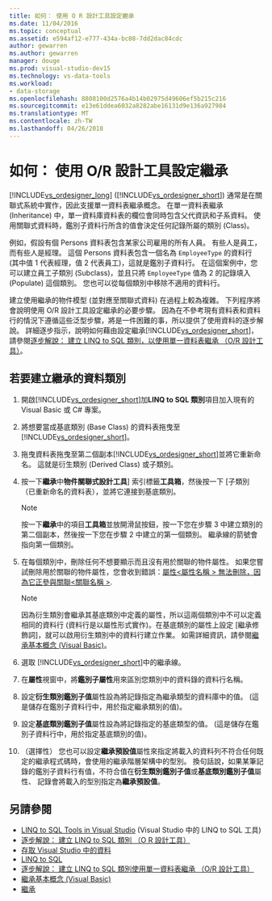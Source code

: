 ```yaml
---
title: 如何： 使用 O R 設計工具設定繼承
ms.date: 11/04/2016
ms.topic: conceptual
ms.assetid: e594af12-e777-434a-bc08-7dd2dac84cdc
author: gewarren
ms.author: gewarren
manager: douge
ms.prod: visual-studio-dev15
ms.technology: vs-data-tools
ms.workload:
- data-storage
ms.openlocfilehash: 8808100d2576a4b14b02975d49606ef5b215c216
ms.sourcegitcommit: e13e61ddea6032a8282abe16131d9e136a927984
ms.translationtype: MT
ms.contentlocale: zh-TW
ms.lasthandoff: 04/26/2018
---
```

# <a name="how-to-configure-inheritance-by-using-the-or-designer"></a>如何： 使用 O/R 設計工具設定繼承
[!INCLUDE[vs_ordesigner_long](../data-tools/includes/vs_ordesigner_long_md.md)] ([!INCLUDE[vs_ordesigner_short](../data-tools/includes/vs_ordesigner_short_md.md)]) 通常是在關聯式系統中實作，因此支援單一資料表繼承概念。 在單一資料表繼承 (Inheritance) 中，單一資料庫資料表的欄位會同時包含父代資訊和子系資料。 使用關聯式資料時，鑑別子資料行所含的值會決定任何記錄所屬的類別 (Class)。

例如，假設有個 Persons 資料表包含某家公司雇用的所有人員。 有些人是員工，而有些人是經理。 這個 Persons 資料表包含一個名為 `EmployeeType` 的資料行 (其中值 1 代表經理，值 2 代表員工)，這就是鑑別子資料行。 在這個案例中，您可以建立員工子類別 (Subclass)，並且只將 `EmployeeType` 值為 2 的記錄填入 (Populate) 這個類別。 您也可以從每個類別中移除不適用的資料行。

建立使用繼承的物件模型 (並對應至關聯式資料) 在過程上較為複雜。 下列程序將會說明使用 O/R 設計工具設定繼承的必要步驟。 因為在不參考現有資料表和資料行的情況下遵循這些泛型步驟，將是一件困難的事，所以提供了使用資料的逐步解說。 詳細逐步指示，說明如何藉由設定繼承[!INCLUDE[vs_ordesigner_short](../data-tools/includes/vs_ordesigner_short_md.md)]，請參閱[逐步解說： 建立 LINQ to SQL 類別，以使用單一資料表繼承 （O/R 設計工具）](../data-tools/walkthrough-creating-linq-to-sql-classes-by-using-single-table-inheritance-o-r-designer.md)。

## <a name="to-create-inherited-data-classes"></a>若要建立繼承的資料類別

1.  開啟[!INCLUDE[vs_ordesigner_short](../data-tools/includes/vs_ordesigner_short_md.md)]加**LINQ to SQL 類別**項目加入現有的 Visual Basic 或 C# 專案。

2.  將想要當成基底類別 (Base Class) 的資料表拖曳至 [!INCLUDE[vs_ordesigner_short](../data-tools/includes/vs_ordesigner_short_md.md)]。

3.  拖曳資料表拖曳至第二個副本[!INCLUDE[vs_ordesigner_short](../data-tools/includes/vs_ordesigner_short_md.md)]並將它重新命名。 這就是衍生類別 (Derived Class) 或子類別。

4.  按一下**繼承**中**物件關聯式設計工具**] 索引標籤**工具箱**，然後按一下 [子類別 （已重新命名的資料表），並將它連接到基底類別。

    > [!NOTE]
    >  按一下**繼承**中的項目**工具箱**並放開滑鼠按鈕，按一下您在步驟 3 中建立類別的第二個副本，然後按一下您在步驟 2 中建立的第一個類別。 繼承線的箭號會指向第一個類別。

5.  在每個類別中，刪除任何不想要顯示而且沒有用於關聯的物件屬性。 如果您嘗試刪除用於關聯的物件屬性，您會收到錯誤：[屬性\<屬性名稱 > 無法刪除，因為它正參與關聯\<關聯名稱 >](../data-tools/the-property-property-name-cannot-be-deleted-because-it-is-participating-in-the-association-association-name.md).

    > [!NOTE]
    >  因為衍生類別會繼承其基底類別中定義的屬性，所以這兩個類別中不可以定義相同的資料行  (資料行是以屬性形式實作)。在基底類別的屬性上設定 [繼承修飾詞]，就可以啟用衍生類別中的資料行建立作業。 如需詳細資訊，請參閱[繼承基本概念 (Visual Basic)](/dotnet/visual-basic/programming-guide/language-features/objects-and-classes/inheritance-basics)。

6.  選取 [!INCLUDE[vs_ordesigner_short](../data-tools/includes/vs_ordesigner_short_md.md)]中的繼承線。

7.  在**屬性**視窗中，將**鑑別子屬性**用來區別您類別中的資料錄的資料行名稱。

8.  設定**衍生類別鑑別子值**屬性設為將記錄指定為繼承類型的資料庫中的值。 (這是儲存在鑑別子資料行中，用於指定繼承類別的值)。

9. 設定**基底類別鑑別子值**屬性設為將記錄指定的基底類型的值。 (這是儲存在鑑別子資料行中，用於指定基底類別的值)。

10. （選擇性） 您也可以設定**繼承預設值**屬性來指定將載入的資料列不符合任何既定的繼承程式碼時，會使用的繼承階層架構中的型別。 換句話說，如果某筆記錄的鑑別子資料行有值，不符合值在**衍生類別鑑別子值**或**基底類別鑑別子值**屬性、 記錄會將載入的型別指定為**繼承預設值**。

## <a name="see-also"></a>另請參閱

- [LINQ to SQL Tools in Visual Studio](../data-tools/linq-to-sql-tools-in-visual-studio2.md) (Visual Studio 中的 LINQ to SQL 工具)
- [逐步解說： 建立 LINQ to SQL 類別 （O R 設計工具）](how-to-create-linq-to-sql-classes-mapped-to-tables-and-views-o-r-designer.md)
- [存取 Visual Studio 中的資料](../data-tools/accessing-data-in-visual-studio.md)
- [LINQ to SQL](/dotnet/framework/data/adonet/sql/linq/index)
- [逐步解說： 建立 LINQ to SQL 類別使用單一資料表繼承 （O/R 設計工具）](../data-tools/walkthrough-creating-linq-to-sql-classes-by-using-single-table-inheritance-o-r-designer.md)
- [繼承基本概念 (Visual Basic)](/dotnet/visual-basic/programming-guide/language-features/objects-and-classes/inheritance-basics)
- [繼承](/dotnet/csharp/programming-guide/classes-and-structs/inheritance)